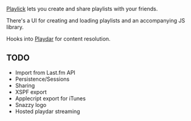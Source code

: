 [Playlick](http://www.playlick.com) lets you create and share playlists with your friends.

There's a UI for creating and loading playlists and an accompanying JS library.

Hooks into [Playdar](http://www.playdar.org) for content resolution.

TODO
----

* Import from Last.fm API
* Persistence/Sessions
* Sharing
* XSPF export
* Applecript export for iTunes
* Snazzy logo
* Hosted playdar streaming